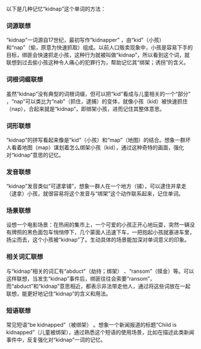 以下是几种记忆“kidnap”这个单词的方法：

### 词源联想
“kidnap”一词源自17世纪，最初写作“kidnapper” ，由“kid”（小孩）和“nap”（偷，原意为快速抓取）组成。以前人口贩卖现象中，小孩是容易下手的目标，绑匪会快速抓走小孩，这种行为就被叫做“kidnap”，所以看到这个词，就联想到过去偷小孩这种令人痛心的犯罪行为，帮助记忆其“绑架；诱拐”的含义。

### 词根词缀联想
虽然“kidnap”没有典型的词根词缀，但可以把“kid”看成与儿童相关的一个“部分” ，“nap”可以类比为“nab”（抓住，逮捕）的变体，就像小孩（kid）被快速抓住（nap），合起来就是“kidnap”，即绑架小孩，进而记住其整体意思。

### 词形联想
“kidnap”的拼写看起来像是“kid”（小孩）和“map”（地图）的结合。想象一群坏人看着地图（map）谋划着怎么绑架小孩（kid），通过这种奇特的画面，强化对“kidnap”意思的记忆。

### 发音联想
“kidnap”发音类似“可逮拿铺”，想象一群人在一个地方（铺），可以逮住并拿走（逮拿）小孩，就很容易将这个发音与“绑架”这个动作联系起来，记住单词。

### 场景联想
设想一个电影场景：在热闹的集市上，一个可爱的小孩正开心地玩耍，突然一辆没有牌照的黑色面包车悄悄停下，几个蒙面人迅速下车，一把抱起小孩就塞进车里，扬尘而去，这个小孩被“kidnap”了。生动具体的场景能加深对单词意义的印象。

### 相关词汇联想
与“kidnap”相关的词汇有“abduct”（劫持；绑架） 、“ransom”（赎金）等。可以这样联想，当发生“kidnap”事件后，绑匪往往会索要“ransom”，而“abduct”和“kidnap”意思相近，都表示非法带走他人，通过将这些词放在一起联想，能更好地记住“kidnap”的含义和用法。

### 短语联想
常见短语“be kidnapped”（被绑架） 。想象一个新闻报道的标题“Child is kidnapped”（儿童被绑架），通过熟悉这个短语的使用场景，比如在描述此类新闻事件中，反复强化对“kidnap”一词的记忆。 